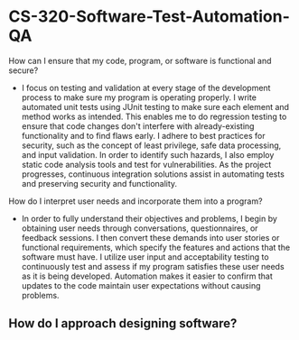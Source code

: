 # CS-320-Software-Test-Automation-QA

How can I ensure that my code, program, or software is functional and secure?
  - I focus on testing and validation at every stage of the development process to make sure my program is operating properly. I write automated unit tests using JUnit testing to make sure each element and method works as intended. This enables me to do regression testing to ensure that code changes don't interfere with already-existing functionality and to find flaws early. I adhere to best practices for security, such as the concept of least privilege, safe data processing, and input validation. In order to identify such hazards, I also employ static code analysis tools and test for vulnerabilities. As the project progresses, continuous integration solutions assist in automating tests and preserving security and functionality.


How do I interpret user needs and incorporate them into a program?
  - In order to fully understand their objectives and problems, I begin by obtaining user needs through conversations, questionnaires, or feedback sessions. I then convert these demands into user stories or functional requirements, which specify the features and actions that the software must have. I utilize user input and acceptability testing to continuously test and assess if my program satisfies these user needs as it is being developed. Automation makes it easier to confirm that updates to the code maintain user expectations without causing problems.
  
How do I approach designing software?
- 
